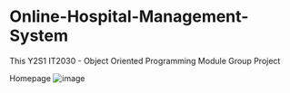 # Online-Hospital-Management-System
This Y2S1 IT2030 - Object Oriented Programming Module Group Project

Homepage
![image](https://github.com/HishenPerera/Online-Hospital-Management-System/blob/Main-Branch/Project%20Details/Homepage.png)
